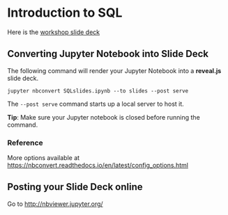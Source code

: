# Introduction to SQL
Here is the [workshop slide deck](http://nbviewer.jupyter.org/format/slides/github/caocscar/workshops/blob/master/sql/SQLslides.ipynb#/)

## Converting Jupyter Notebook into Slide Deck
The following command will render your Jupyter Notebook into a **reveal.js** slide deck. 

`jupyter nbconvert SQLslides.ipynb --to slides --post serve`

The `--post serve` command starts up a local server to host it. 

**Tip**: Make sure your Jupyter notebook is closed before running the command.

### Reference
More options available at https://nbconvert.readthedocs.io/en/latest/config_options.html

## Posting your Slide Deck online
Go to http://nbviewer.jupyter.org/
